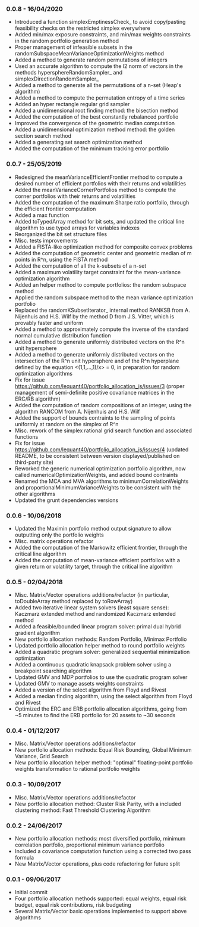 ### 0.0.8 - 16/04/2020
- Introduced a function simplexEmptinessCheck_ to avoid copy/pasting feasibility checks on the restricted simplex everywhere
- Added min/max exposure constraints, and min/max weights constraints in the random portfolio generation method
- Proper management of infeasible subsets in the randomSubspaceMeanVarianceOptimizationWeights method
- Added a method to generate random permutations of integers
- Used an accurate algorithm to compute the l2 norm of vectors in the methods hypersphereRandomSampler_ and simplexDirectionRandomSampler_
- Added a method to generate all the permutations of a n-set (Heap's algorithm)
- Added a method to compute the permutation entropy of a time series
- Added an hyper rectangle regular grid sampler
- Added a unidimensional root finding method: the bisection method
- Added the computation of the best constantly rebalanced portfolio
- Improved the convergence of the geometric median computation
- Added a unidimensional optimization method method: the golden section search method
- Added a generating set search optimization method
- Added the computation of the minimum tracking error portfolio

### 0.0.7 - 25/05/2019
- Redesigned the meanVarianceEfficientFrontier method to compute a desired number of efficient portfolios with their returns and volatilities
- Added the meanVarianceCornerPortfolios method to compute the corner portfolios with their returns and volatilities
- Added the computation of the maximum Sharpe ratio portfolio, through the efficient frontier computation
- Added a max function
- Added toTypedArray method for bit sets, and updated the critical line algorithm to use typed arrays for variables indexes
- Reorganized the bit set structure files
- Misc. tests improvements
- Added a FISTA-like optimization method for composite convex problems
- Added the computation of geometric center and geometric median of m points in R^n, using the FISTA method
- Added the computation of all the k-subsets of a n-set
- Added a maximum volatility target constraint for the mean-variance optimization algorithm
- Added an helper method to compute portfolios: the random subspace method
- Applied the random subspace method to the mean variance optimization portfolio
- Replaced the randomKSubsetIterator_ internal method RANKSB from A. Nijenhuis and ‎H.S. Wilf by the method D from J.S. Vitter, which is provably faster and uniform
- Added a method to approximately compute the inverse of the standard normal cumulative distribution function
- Added a method to generate uniformly distributed vectors on the R^n unit hypersphere
- Added a method to generate uniformly distributed vectors on the intersection of the R^n unit hypersphere and of the R^n hyperplane defined by the equation <(1,1,...,1)/x> = 0,
in preparation for random optimization algorithms
- Fix for issue https://github.com/lequant40/portfolio_allocation_js/issues/3 (proper management of semi-definite positive covariance matrices in the ERC/RB algorithm)
- Added the computation of random compositions of an integer, using the algorithm RANCOM from A. Nijenhuis and ‎H.S. Wilf
- Added the support of bounds contraints to the sampling of points uniformly at random on the simplex of R^n
- Misc. rework of the simplex rational grid search function and associated functions
- Fix for issue https://github.com/lequant40/portfolio_allocation_js/issues/4 (updated README, to be consistent between version displayed/published on third-party site) 
- Reworked the generic numerical optimization portfolio algorithm, now called numericalOptimizationWeights, and added bound contraints
- Renamed the MCA and MVA algorithms to minimumCorrelationWeights and proportionalMinimumVarianceWeights to be consistent with the other algorithms
- Updated the grunt dependencies versions

### 0.0.6 - 10/06/2018
- Updated the Maximin portfolio method output signature to allow outputting only the portfolio weights
- Misc. matrix operations refactor
- Added the computation of the Markowitz efficient frontier, through the critical line algorithm
- Added the computation of mean-variance efficient portfolios with a given return or volatility target, through the critical line algorithm

### 0.0.5 - 02/04/2018
- Misc. Matrix/Vector operations additions/refactor (in particular, toDoubleArray method replaced by toRowArray)
- Added two iterative linear system solvers (least square sense): Kaczmarz extended method and randomized Kaczmarz extended method
- Added a feasible/bounded linear program solver: primal dual hybrid gradient algorithm
- New portfolio allocation methods: Random Portfolio, Minimax Portfolio
- Updated portfolio allocation helper method to round portfolio weights 
- Added a quadratic program solver: generalized sequential minimization optimization
- Added a continuous quadratic knapsack problem solver using a breakpoint searching algorithm
- Updated GMV and MDP portfolios to use the quadratic program solver
- Updated GMV to manage assets weights constraints
- Added a version of the select algorithm from Floyd and Rivest
- Added a median finding algorithm, using the select algorithm from Floyd and Rivest
- Optimized the ERC and ERB portfolio allocation algorithms, going from ~5 minutes to find the ERB portfolio for 20 assets to ~30 seconds

### 0.0.4 - 01/12/2017
- Misc. Matrix/Vector operations additions/refactor
- New portfolio allocation methods: Equal Risk Bounding, Global Minimum Variance, Grid Search
- New portfolio allocation helper method: "optimal" floating-point portfolio weights transformation to rational portfolio weights

### 0.0.3 - 10/09/2017
- Misc. Matrix/Vector operations additions/refactor
- New portfolio allocation method: Cluster Risk Parity, with a included clustering method: Fast Threshold Clustering Algorithm

### 0.0.2 - 24/06/2017
- New portfolio allocation methods: most diversified portfolio, minimum correlation portfolio, proportional minimum variance portfolio
- Included a covariance computation function using a corrected two pass formula
- New Matrix/Vector operations, plus code refactoring for future split

### 0.0.1 - 09/06/2017
- Initial commit
- Four portfolio allocation methods supported: equal weights, equal risk budget, equal risk contributions, risk budgeting
- Several Matrix/Vector basic operations implemented to support above algorithms
